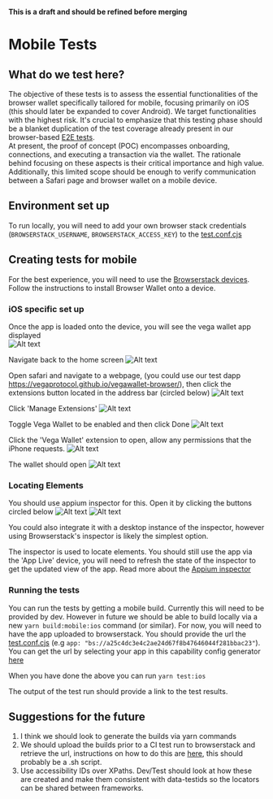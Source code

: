 **This is a draft and should be refined before merging**
# Mobile Tests

## What do we test here?
The objective of these tests is to assess the essential functionalities of the browser wallet specifically tailored for mobile, focusing primarily on iOS (this should later be expanded to cover Android). We target functionalities with the highest risk. It's crucial to emphasize that this testing phase should be a blanket duplication of the test coverage already present in our browser-based [E2E tests](../e2e/).  
At present, the proof of concept (POC) encompasses onboarding, connections, and executing a transaction via the wallet. The rationale behind focusing on these aspects is their critical importance and high value. Additionally, this limited scope should be enough to verify communication between a Safari page and browser wallet on a mobile device.

## Environment set up
To run locally, you will need to add your own browser stack credentials (`BROWSERSTACK_USERNAME`, `BROWSERSTACK_ACCESS_KEY`) to the [test.conf.cjs](test.conf.cjs)

## Creating tests for mobile
For the best experience, you will need to use the [Browserstack devices](https://www.browserstack.com/docs/app-live/get-started/launch-session). Follow the instructions to install Browser Wallet onto a device. 

### iOS specific set up
Once the app is loaded onto the device, you will see the vega wallet app displayed     
![Alt text](./app.png)    

Navigate back to the home screen
![Alt text](./homescreen.png)    

Open safari and navigate to a webpage, (you could use our test dapp https://vegaprotocol.github.io/vegawallet-browser/), then click the extensions button located in the address bar (circled below)
![Alt text](./extension-button.png)      

Click 'Manage Extensions'
![Alt text](./manage-extensions.png)  

Toggle Vega Wallet to be enabled and then click Done
![Alt text](./enable-extension.png)    

Click the 'Vega Wallet' extension to open, allow any permissions that the iPhone requests.
![Alt text](./vegawallet-extensions-menu.png)   

The wallet should open
![Alt text](./wallet-open.png)


### Locating Elements
You should use appium inspector for this. Open it by clicking the buttons circled below
![Alt text](./inspect-button.png)
![Alt text](./open-inspector.png)

You could also integrate it with a desktop instance of the inspector, however using Browserstack's inspector is likely the simplest option.   

The inspector is used to locate elements. You should still use the app via the 'App Live' device, you will need to refresh the state of the inspector to get the updated view of the app. Read more about the [Appium inspector](https://github.com/appium/appium-inspector)


### Running the tests 
You can run the tests by getting a mobile build. Currently this will need to be provided by dev. However in future we should be able to build locally via a new `yarn build:mobile:ios` command (or similar). For now, you will need to have the app uploaded to browserstack. You should provide the url the [test.conf.cjs](test.conf.cjs) (e.g `app: "bs://a25c4dc3e4c2ae24d67f8b47646044f281bbac23"`). You can get the url by selecting your app in this capability config generator [here](https://www.browserstack.com/app-automate/capabilities?tag=w3c)

When you have done the above you can run
`yarn test:ios`

The output of the test run should provide a link to the test results.

## Suggestions for the future
1. I think we should look to generate the builds via yarn commands 
2. We should upload the builds prior to a CI test run to browserstack and retrieve the url, instructions on how to do this are [here](https://www.browserstack.com/docs/app-automate/api-reference/appium/apps#upload-an-app), this should probably be a .sh script. 
3. Use accessibility IDs over XPaths. Dev/Test should look at how these are created and make them consistent with data-testids so the locators can be shared between frameworks.